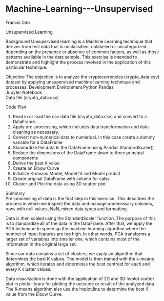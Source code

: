 # Machine-Learning---Unsupervised
Francis Odo

Unsupervised Learning

Background 
Unsupervised learning is a Machine Learning technique that derives from test data that is unclassified, unlabeled or uncategorized depending on the presence or absence of common factors, as well as those patterns available in the data sample. This exercise is intended to demonstrate and highlight the process involved in the application of this particular technique.

Objective
The objective is to analyze the cryptocurrencies (crypto_data.csv) dataset by applying unsupervised machine learning technique and processes. 
Development Environment	
Python Pandas												
Jupyter Notebook											
Data file (crypto_data.csv)

Code Plan	
1. Read in or load the csv data file (crypto_data.csv) and convert to a DataFrame.
2. Apply pre-processing, which includes data transformation and data cleaning as necessary.
3. Convert non-numerical data to numerical. In this case create a dummy variable for a DataFrame
4. Standardize the data In the DataFrame using Pandas StandardScaler()			
5. Reduce the dimensions of the DataFrame down to three principal components	
6. Derive the best K value									
7. Create an Elbow Curve									
8. Initialize K-means Model,  Model fit and Model predict						
9. Create original DataFrame with column for calss						
10. Cluster and Plot the data  using 3D scatter plot

Summary 										
Pre-processing of data is the first step in this exercise. This describes the process in which we inspect the data and manage unnecessary columns, rows with null values, NaN, mixed data types and formatting.

Data is then scaled using the StandardScaler function. The purpose of this is to standardize all of the data in the DataFrame. After that, we apply the PCA technique to speed up the machine learning algorithm where the number of input features are too high. In other words, PCA transforms a larger set of variables into smaller one, which contains most of the information in the original large set.

Since our data contains a set of clusters, we apply an algorithm that determines the best K values. The model is then trained with the k-means algorithm, which iterates and determines the best centroid for each and every K cluster values.

Data visualization is done with the application of 2D and 3D hvplot scatter plot in plotly library for plotting the outcome or result of the analyzed data. The K-means algorithm also use the hvplot.line to determine the best K value from the Elbow Curve.								 
	
